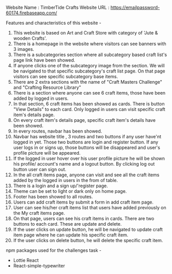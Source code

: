 Website Name : TimberTide Crafts
Website URL :  https://emailpassword-60174.firebaseapp.com/


Features and characteristics of this website -
1. This website is based on Art and Craft Store with category of 'Jute & wooden Crafts'.
2. There is a homepage in the website where visitors can see banners with 3 images. 
3. There is a subcategories section where all subcategory based craft list's page link have been showed.
4. If anyone clicks one of the subcategory image from the section. We will be navigated to that specific subcategory's craft list page. On that page visitors can see specific subcategory base items.
5. There are 2 extra sections with the name of "Craft Masters Challenge" and "Crafting Resource Library"
6. There is a section where anyone can see 6 craft items, those have been added by logged in users.
7. In that section, 6 craft items has been showed as cards. There is button "View Details" to each card. Only logged in users can visit specific craft item's details page.
8. On every craft item's details page, specific craft item's details have been showed.
9. In every routes, navbar has been showed.
10. Navbar has website title , 3 routes and two buttons if any user have'nt logged in yet. Those two buttons are login and register button. If any user logs in or signs up, those buttons will be disappeared and user's profile picture will be appeared. 
11. If the logged in user hover over his user profile picture he will be shown his profile/ account's name and a logout button. By clicking log out button user can sign out.
12. In the all craft items page, anyone can visit and see all the craft items added by the logged in users in the from of table.
13. There is a login and a sign up/'register page.
14. Theme can be set to light or dark only on home page.
15. Footer has been showed to all routes.  
16. Users can add craft items by submit a form in add craft item page.
17. User can see his/her craft items list that users have added previously on the My craft items page.
18. On that page, users can see his craft items in cards. There are two buttons to each card. These are update and delete.
19. If the user clicks on update button, he will be navigated to update craft item page where he can update his specific craft item.
20. If the user clicks on delete button, he will delete the specific craft item.

npm packages used for the challenges task -
- Lottie React
- React-simple-typewriter